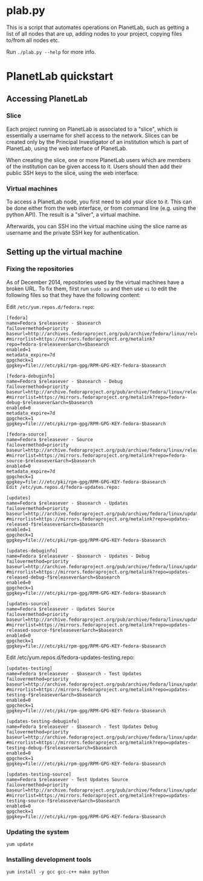 # plab.py

This is a script that automates operations on PlanetLab, such as getting a list of all nodes that are up,
adding nodes to your project, copying files to/from all nodes etc.

Run `./plab.py --help` for more info.

# PlanetLab quickstart

## Accessing PlanetLab

### Slice
Each project running on PlanetLab is associated to a "slice", which is essentially a username for shell access to the network. Slices can be created only by the Principal Investigator of an institution which is part of PlanetLab, using the web interface of PlanetLab.

When creating the slice, one or more PlanetLab users which are members of the institution can be given access to it. Users should then add their public SSH keys to the slice, using the web interface.

### Virtual machines
To access a PlanetLab node, you first need to add your slice to it. This can be done either from the web interface, or from command line (e.g. using the python API). The result is a "sliver", a virtual machine.

Afterwards, you can SSH ino the virtual machine using the slice name as username and the private SSH key for authentication.

## Setting up the virtual machine
### Fixing the repositories
As of December 2014, repositories used by the virtual machines have a broken URL.
To fix them, first run `sudo su` and then use `vi` to edit the following files so that they have the following content:

Edit `/etc/yum.repos.d/fedora.repo`:

```
[fedora]
name=Fedora $releasever - $basearch
failovermethod=priority
baseurl=http://archives.fedoraproject.org/pub/archive/fedora/linux/releases/$releasever/Everything/$basearch/os/
#mirrorlist=https://mirrors.fedoraproject.org/metalink?repo=fedora-$releasever&arch=$basearch
enabled=1
metadata_expire=7d
gpgcheck=1
gpgkey=file:///etc/pki/rpm-gpg/RPM-GPG-KEY-fedora-$basearch

[fedora-debuginfo]
name=Fedora $releasever - $basearch - Debug
failovermethod=priority
baseurl=http://archive.fedoraproject.org/pub/archive/fedora/linux/releases/$releasever/Everything/$basearch/debug/
#mirrorlist=https://mirrors.fedoraproject.org/metalink?repo=fedora-debug-$releasever&arch=$basearch
enabled=0
metadata_expire=7d
gpgcheck=1
gpgkey=file:///etc/pki/rpm-gpg/RPM-GPG-KEY-fedora-$basearch

[fedora-source]
name=Fedora $releasever - Source
failovermethod=priority
baseurl=http://archive.fedoraproject.org/pub/archive/fedora/linux/releases/$releasever/Everything/source/SRPMS/
#mirrorlist=https://mirrors.fedoraproject.org/metalink?repo=fedora-source-$releasever&arch=$basearch
enabled=0
metadata_expire=7d
gpgcheck=1
gpgkey=file:///etc/pki/rpm-gpg/RPM-GPG-KEY-fedora-$basearch
Edit /etc/yum.repos.d/fedora-updates.repo:

[updates]
name=Fedora $releasever - $basearch - Updates
failovermethod=priority
baseurl=http://archive.fedoraproject.org/pub/archive/fedora/linux/updates/$releasever/$basearch/
#mirrorlist=https://mirrors.fedoraproject.org/metalink?repo=updates-released-f$releasever&arch=$basearch
enabled=1
gpgcheck=1
gpgkey=file:///etc/pki/rpm-gpg/RPM-GPG-KEY-fedora-$basearch

[updates-debuginfo]
name=Fedora $releasever - $basearch - Updates - Debug
failovermethod=priority
baseurl=http://archive.fedoraproject.org/pub/archive/fedora/linux/updates/$releasever/$basearch/debug/
#mirrorlist=https://mirrors.fedoraproject.org/metalink?repo=updates-released-debug-f$releasever&arch=$basearch
enabled=0
gpgcheck=1
gpgkey=file:///etc/pki/rpm-gpg/RPM-GPG-KEY-fedora-$basearch

[updates-source]
name=Fedora $releasever - Updates Source
failovermethod=priority
baseurl=http://archive.fedoraproject.org/pub/archive/fedora/linux/updates/$releasever/SRPMS/
#mirrorlist=https://mirrors.fedoraproject.org/metalink?repo=updates-released-source-f$releasever&arch=$basearch
enabled=0
gpgcheck=1
gpgkey=file:///etc/pki/rpm-gpg/RPM-GPG-KEY-fedora-$basearch
```

Edit /etc/yum.repos.d/fedora-updates-testing.repo:
```
[updates-testing]
name=Fedora $releasever - $basearch - Test Updates
failovermethod=priority
baseurl=http://archive.fedoraproject.org/pub/archive/fedora/linux/updates/testing/$releasever/$basearch/
#mirrorlist=https://mirrors.fedoraproject.org/metalink?repo=updates-testing-f$releasever&arch=$basearch
enabled=0
gpgcheck=1
gpgkey=file:///etc/pki/rpm-gpg/RPM-GPG-KEY-fedora-$basearch

[updates-testing-debuginfo]
name=Fedora $releasever - $basearch - Test Updates Debug
failovermethod=priority
baseurl=http://archive.fedoraproject.org/pub/archive/fedora/linux/updates/testing/$releasever/$basearch/debug/
#mirrorlist=https://mirrors.fedoraproject.org/metalink?repo=updates-testing-debug-f$releasever&arch=$basearch
enabled=0
gpgcheck=1
gpgkey=file:///etc/pki/rpm-gpg/RPM-GPG-KEY-fedora-$basearch

[updates-testing-source]
name=Fedora $releasever - Test Updates Source
failovermethod=priority
baseurl=http://archive.fedoraproject.org/pub/archive/fedora/linux/updates/testing/$releasever/SRPMS/
#mirrorlist=https://mirrors.fedoraproject.org/metalink?repo=updates-testing-source-f$releasever&arch=$basearch
enabled=0
gpgcheck=1
gpgkey=file:///etc/pki/rpm-gpg/RPM-GPG-KEY-fedora-$basearch
```

### Updating the system

```
yum update
```

### Installing development tools
```
yum install -y gcc gcc-c++ make python
```
